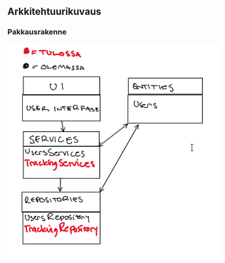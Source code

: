 ## Arkkitehtuurikuvaus

### Pakkausrakenne

![Pakkausrakenne](https://github.com/hhuuskon/ohte-harjoitustyo/blob/master/laskarit/viikko4/kaavio.png)
